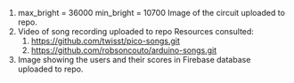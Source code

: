 1. max_bright = 36000
   min_bright = 10700
Image of the circuit uploaded to repo.
2. Video of song recording uploaded to repo
Resources consulted:
   1. https://github.com/twisst/pico-songs.git
   2. https://github.com/robsoncouto/arduino-songs.git
4. Image showing the users and their scores in Firebase database uploaded to repo. 

